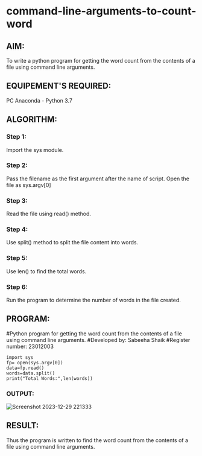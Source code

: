 # command-line-arguments-to-count-word
## AIM:
To write a python program for getting the word count from the contents of a file using command line arguments.
## EQUIPEMENT'S REQUIRED: 
PC
Anaconda - Python 3.7
## ALGORITHM: 
### Step 1:
Import the sys module.
### Step 2: 
Pass the filename as the first argument after the name of script. Open the file as sys.argv[0]
### Step 3: 
Read the file using read() method.
### Step 4:  
Use split() method to split the file content into words.
### Step 5: 
Use len() to find the total words.
### Step 6: 
Run the program to determine the number of words in the file created.
## PROGRAM:
#Python program for getting the word count from the contents of a file using command line arguments.
#Developed by: Sabeeha Shaik
#Register number: 23012003
```
import sys
fp= open(sys.argv[0])
data=fp.read()
words=data.split()
print("Total Words:",len(words))
```
### OUTPUT:

![Screenshot 2023-12-29 221333](https://github.com/AkilaMohan/command-line-arguments-to-count-word/assets/150231876/79616327-9a5f-471d-8e0f-470e07a50f43)


## RESULT:
Thus the program is written to find the word count from the contents of a file using command line arguments.
